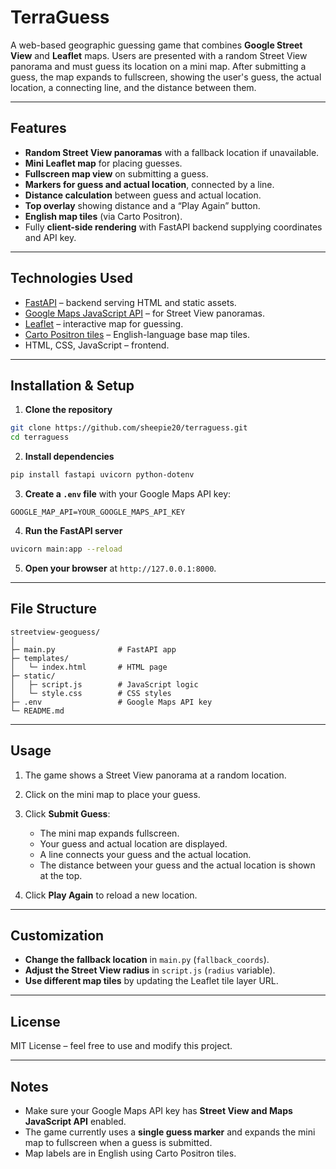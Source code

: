 # TerraGuess

A web-based geographic guessing game that combines **Google Street View** and **Leaflet** maps. Users are presented with a random Street View panorama and must guess its location on a mini map. After submitting a guess, the map expands to fullscreen, showing the user's guess, the actual location, a connecting line, and the distance between them.

---

## Features

- **Random Street View panoramas** with a fallback location if unavailable.
- **Mini Leaflet map** for placing guesses.
- **Fullscreen map view** on submitting a guess.
- **Markers for guess and actual location**, connected by a line.
- **Distance calculation** between guess and actual location.
- **Top overlay** showing distance and a “Play Again” button.
- **English map tiles** (via Carto Positron).
- Fully **client-side rendering** with FastAPI backend supplying coordinates and API key.

---

## Technologies Used

- [FastAPI](https://fastapi.tiangolo.com/) – backend serving HTML and static assets.
- [Google Maps JavaScript API](https://developers.google.com/maps/documentation/javascript/overview) – for Street View panoramas.
- [Leaflet](https://leafletjs.com/) – interactive map for guessing.
- [Carto Positron tiles](https://carto.com/) – English-language base map tiles.
- HTML, CSS, JavaScript – frontend.

---

## Installation & Setup

1. **Clone the repository**

```bash
git clone https://github.com/sheepie20/terraguess.git
cd terraguess
````

2. **Install dependencies**

```bash
pip install fastapi uvicorn python-dotenv
```

3. **Create a `.env` file** with your Google Maps API key:

```env
GOOGLE_MAP_API=YOUR_GOOGLE_MAPS_API_KEY
```

4. **Run the FastAPI server**

```bash
uvicorn main:app --reload
```

5. **Open your browser** at `http://127.0.0.1:8000`.

---

## File Structure

```
streetview-geoguess/
│
├─ main.py              # FastAPI app
├─ templates/
│   └─ index.html       # HTML page
├─ static/
│   ├─ script.js        # JavaScript logic
│   └─ style.css        # CSS styles
├─ .env                 # Google Maps API key
└─ README.md
```

---

## Usage

1. The game shows a Street View panorama at a random location.
2. Click on the mini map to place your guess.
3. Click **Submit Guess**:

   * The mini map expands fullscreen.
   * Your guess and actual location are displayed.
   * A line connects your guess and the actual location.
   * The distance between your guess and the actual location is shown at the top.
4. Click **Play Again** to reload a new location.

---

## Customization

* **Change the fallback location** in `main.py` (`fallback_coords`).
* **Adjust the Street View radius** in `script.js` (`radius` variable).
* **Use different map tiles** by updating the Leaflet tile layer URL.

---

## License

MIT License – feel free to use and modify this project.

---

## Notes

* Make sure your Google Maps API key has **Street View and Maps JavaScript API** enabled.
* The game currently uses a **single guess marker** and expands the mini map to fullscreen when a guess is submitted.
* Map labels are in English using Carto Positron tiles.
